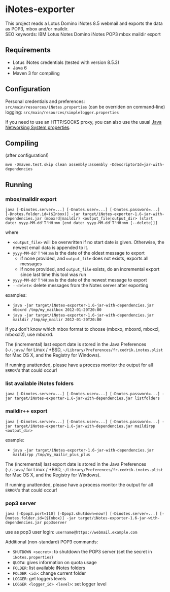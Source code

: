 iNotes-exporter
===============

This project reads a Lotus Domino iNotes 8.5 webmail and exports the data as POP3, mbox and/or maildir.  
SEO keywords: IBM Lotus Notes Domino iNotes POP3 mbox maildir export

Requirements
------------
* Lotus iNotes credentials (tested with version 8.5.3)  
* Java 6
* Maven 3 for compiling

Configuration
-------------
Personal credentials and preferences: `src/main/resources/iNotes.properties` (can be overriden on command-line)  
logging: `src/main/resources/simplelogger.properties`

If you need to use an HTTP/SOCKS proxy, you can also use the usual [Java Networking System properties](http://docs.oracle.com/javase/7/docs/api/java/net/doc-files/net-properties.html "JavaDoc: Networking Properties").

Compiling
---------
(after configuration!)

	mvn -Dmaven.test.skip clean assembly:assembly -DdescriptorId=jar-with-dependencies

Running
-------

### mbox/maildir export

	java [-Dinotes.server=...] [-Dnotes.user=...] [-Dnotes.password=...] [-Dnotes.folder.id=($Inbox)] -jar target/iNotes-exporter-1.6-jar-with-dependencies.jar (mboxrd|maildir) <output_file|output_dir> [start date: yyyy-MM-dd'T'HH:mm [end date: yyyy-MM-dd'T'HH:mm [--delete]]]

where
* `<output_file>` will be overwritten if no start date is given. Otherwise, the newest email data is appended to it.
* `yyyy-MM-dd'T'HH:mm` is the date of the oldest message to export
	* if none provided, and `output_file` does not exists, exports all messages
	* if none provided, and `output_file` exists, do an incremental export since last time this tool was run
* `yyyy-MM-dd'T'HH:mm` is the date of the newest message to export
* `--delete`: delete messages from the Notes server after exporting

examples:
* `java -jar target/iNotes-exporter-1.6-jar-with-dependencies.jar mboxrd /tmp/my_mailbox 2012-01-20T20:00`
* `java -jar target/iNotes-exporter-1.6-jar-with-dependencies.jar maildir /tmp/my_mailir 2012-01-20T20:00`

If you don't know which mbox format to choose (mboxo, mboxrd, mboxcl, mboxcl2), use mboxrd.

The (incremental) last export date is stored in the Java Preferences (`~/.java/` for Linux / *BSD, `~/Library/Preferences/fr.cedrik.inotes.plist` for Mac OS X, and the Registry for Windows).

If running unattended, please have a process monitor the output for all `ERROR`'s that could occur!

### list available iNotes folders

	java [-Dinotes.server=...] [-Dnotes.user=...] [-Dnotes.password=...] -jar target/iNotes-exporter-1.6-jar-with-dependencies.jar listfolders

### maildir++ export

	java [-Dinotes.server=...] [-Dnotes.user=...] [-Dnotes.password=...] -jar target/iNotes-exporter-1.6-jar-with-dependencies.jar maildirpp <output_dir>

example:
* `java -jar target/iNotes-exporter-1.6-jar-with-dependencies.jar maildirpp /tmp/my_mailir_plus_plus`

The (incremental) last export date is stored in the Java Preferences (`~/.java/` for Linux / *BSD, `~/Library/Preferences/fr.cedrik.inotes.plist` for Mac OS X, and the Registry for Windows).

If running unattended, please have a process monitor the output for all `ERROR`'s that could occur!

### pop3 server

	java [-Dpop3.port=110] [-Dpop3.shutdown=now!] [-Dinotes.server=...] [-Dnotes.folder.id=($Inbox)] -jar target/iNotes-exporter-1.6-jar-with-dependencies.jar pop3server

use as pop3 user login: `username@https://webmail.example.com`

Additional (non-standard) POP3 commands:
* `SHUTDOWN <secret>`: to shutdown the POP3 server (set the secret in `iNotes.properties`)
* `QUOTA`: gives information on quota usage
* `FOLDER`: list available iNotes folders
* `FOLDER <id>`: change current folder
* `LOGGER`: get loggers levels
* `LOGGER <logger_id> <level>`: set logger level

